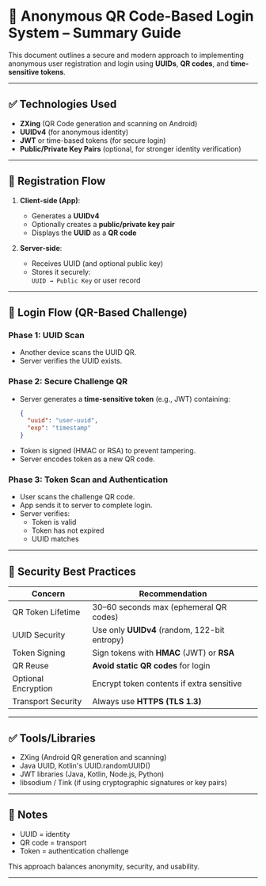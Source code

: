 # 🔐 Anonymous QR Code-Based Login System – Summary Guide

This document outlines a secure and modern approach to implementing anonymous user registration and login using **UUIDs**, **QR codes**, and **time-sensitive tokens**.

---

## ✅ Technologies Used

- **ZXing** (QR Code generation and scanning on Android)
- **UUIDv4** (for anonymous identity)
- **JWT** or time-based tokens (for secure login)
- **Public/Private Key Pairs** (optional, for stronger identity verification)

---

## 🔑 Registration Flow

1. **Client-side (App)**:
   - Generates a **UUIDv4**
   - Optionally creates a **public/private key pair**
   - Displays the **UUID** as a **QR code**

2. **Server-side**:
   - Receives UUID (and optional public key)
   - Stores it securely:  
     `UUID → Public Key` or user record

---

## 🔐 Login Flow (QR-Based Challenge)

### Phase 1: UUID Scan
- Another device scans the UUID QR.
- Server verifies the UUID exists.

### Phase 2: Secure Challenge QR
- Server generates a **time-sensitive token** (e.g., JWT) containing:
  ```json
  {
    "uuid": "user-uuid",
    "exp": "timestamp"
  }
  ```
- Token is signed (HMAC or RSA) to prevent tampering.
- Server encodes token as a new QR code.

### Phase 3: Token Scan and Authentication
- User scans the challenge QR code.
- App sends it to server to complete login.
- Server verifies:
    - Token is valid
    - Token has not expired
    - UUID matches

---

## 🔐 Security Best Practices
| Concern             | Recommendation                                |
| ------------------- | --------------------------------------------- |
| QR Token Lifetime   | 30–60 seconds max (ephemeral QR codes)        |
| UUID Security       | Use only **UUIDv4** (random, 122-bit entropy) |
| Token Signing       | Sign tokens with **HMAC** (JWT) or **RSA**    |
| QR Reuse            | **Avoid static QR codes** for login           |
| Optional Encryption | Encrypt token contents if extra sensitive     |
| Transport Security  | Always use **HTTPS (TLS 1.3)**                |

---

## ✅ Tools/Libraries
- ZXing (Android QR generation and scanning)
- Java UUID, Kotlin's UUID.randomUUID()
- JWT libraries (Java, Kotlin, Node.js, Python)
- libsodium / Tink (if using cryptographic signatures or key pairs)

---

## 📝 Notes
- UUID = identity
- QR code = transport
- Token = authentication challenge

This approach balances anonymity, security, and usability.

---